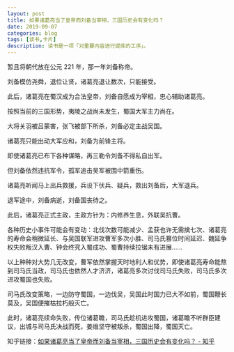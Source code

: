 ```yaml
---
layout: post
title: 如果诸葛亮当了皇帝而刘备当宰相，三国历史会有变化吗？
date: 2019-09-07
categories: blog
tags: [读书,卡片]
description: 读书是一项「对重要内容进行提炼的工序」。
---
```



暂且将朝代放在公元 221 年，那一年刘备称帝。

刘备模仿尧舜，退位让贤，诸葛亮退让数次，只能接受。

此后，诸葛亮在蜀汉成为合法皇帝，刘备自愿成为宰相，忠心辅助诸葛亮。

按照当前的三国形势，夷陵之战尚未发生，蜀国大军主力尚在。

大将关羽被吕蒙害，张飞被部下所杀，刘备必定主战吴国。

诸葛亮只能出动大军应和，刘备为前锋主将。

即使诸葛亮已布下各种谋略，再三勒令刘备不得私自出军。

但刘备依然违抗军令，孤军追击吴军被围中箭重伤。

诸葛亮听闻马上出兵救援，兵设下伏兵、疑兵，救出刘备后，大军退兵。

退军途中，刘备病逝，刘备国丧待之。

此后，诸葛亮正式主政，主政方针为：内修养生息，外联吴抗曹。

各种历史小事件可能会有变动：北伐次数可能减少、孟获也许无需擒七次、诸葛亮的寿命会稍微延长、与吴国联军进攻曹军多次小胜、司马氏篡位时间延迟、魏延争权失败叛汉入曹、钟会终究入蜀成功、蜀曹持续拉锯未有进展……

以上种种对大势几无改变，曹军依然掌握天时地利人和优势，即使诸葛亮寿命能熬到司马氏当政，司马氏也依然人才济济，诸葛亮多次讨伐司马氏失败，司马氏多次进攻蜀国也失败。

司马氏改变策略，一边防守蜀国，一边伐吴，吴国此时国力已大不如前，蜀国鞭长莫及，吴国便摧枯拉朽般灭亡。

此时，诸葛亮续命失败，传位诸葛瞻，司马氏趁机进攻蜀国，诸葛瞻不听群臣建议，出城与司马氏决战而死，姜维坚守被叛杀，蜀国出降，蜀国灭亡。

知乎链接：[如果诸葛亮当了皇帝而刘备当宰相，三国历史会有变化吗？ - 知乎](https://www.zhihu.com/question/329323356/answer/816020006)